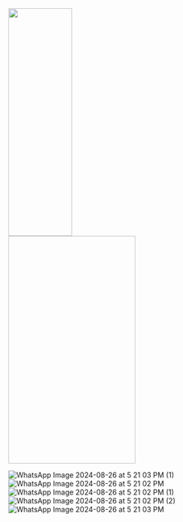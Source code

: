 <div>
<img width="50%" src="https://github.com/user-attachments/assets/b76f3546-94d4-4df4-b5cf-b65d9acb0708" width="250" height="450"> 
<img width="50% src="https://github.com/user-attachments/assets/b76f3546-94d4-4df4-b5cf-b65d9acb0708" width="250" height="450">
  
</div>


![WhatsApp Image 2024-08-26 at 5 21 03 PM (1)](https://github.com/user-attachments/assets/38d3932d-5acf-439d-8372-06379cbcfc95)
![WhatsApp Image 2024-08-26 at 5 21 02 PM](https://github.com/user-attachments/assets/3265478c-c98f-4f95-a15e-60f57cabeb02)
![WhatsApp Image 2024-08-26 at 5 21 02 PM (1)](https://github.com/user-attachments/assets/0ce87abb-284b-44e5-a3b2-8027a0ee514a)
![WhatsApp Image 2024-08-26 at 5 21 02 PM (2)](https://github.com/user-attachments/assets/a42b1b56-c98f-424d-bfc7-b1dbd9c2fa76)
![WhatsApp Image 2024-08-26 at 5 21 03 PM](https://github.com/user-attachments/assets/a87eb956-af2d-4810-8178-f77149f12a6d)





